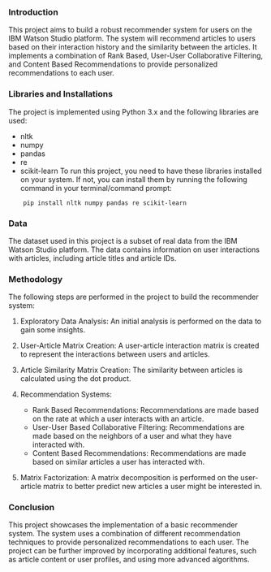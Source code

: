 ### **Introduction**
This project aims to build a robust recommender system for users on the IBM Watson Studio platform. The system will recommend articles to users based on their interaction history and the similarity between the articles. It implements a combination of Rank Based, User-User Collaborative Filtering, and Content Based Recommendations to provide personalized recommendations to each user.

### **Libraries and Installations**
The project is implemented using Python 3.x and the following libraries are used:

- nltk
- numpy
- pandas
- re
- scikit-learn
To run this project, you need to have these libraries installed on your system. If not, you can install them by running the following command in your terminal/command prompt:

```
    pip install nltk numpy pandas re scikit-learn
```

### **Data**
The dataset used in this project is a subset of real data from the IBM Watson Studio platform. The data contains information on user interactions with articles, including article titles and article IDs.

### **Methodology**
The following steps are performed in the project to build the recommender system:

1. Exploratory Data Analysis: An initial analysis is performed on the data to gain some insights.

2. User-Article Matrix Creation: A user-article interaction matrix is created to represent the interactions between users and articles.

3. Article Similarity Matrix Creation: The similarity between articles is calculated using the dot product.

4. Recommendation Systems:

    - Rank Based Recommendations: Recommendations are made based on the rate at which a user interacts with an article.
    - User-User Based Collaborative Filtering: Recommendations are made based on the neighbors of a user and what they have interacted with.
    - Content Based Recommendations: Recommendations are made based on similar articles a user has interacted with.

5. Matrix Factorization: A matrix decomposition is performed on the user-article matrix to better predict new articles a user might be interested in.

### **Conclusion**
This project showcases the implementation of a basic recommender system. The system uses a combination of different recommendation techniques to provide personalized recommendations to each user. The project can be further improved by incorporating additional features, such as article content or user profiles, and using more advanced algorithms.

